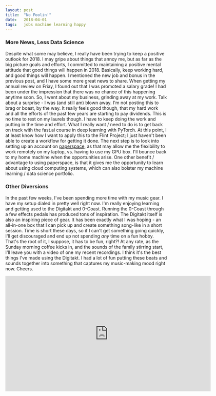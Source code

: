 ```yaml
---
layout: post
title:  "No Foolin'"
date:   2018-04-01
tags:   jobs machine learning happy
---
```

### More News, Less Data Science

Despite what some may believe, I really have been trying to keep a positive outlook for 2018. I may gripe about things that annoy me, but as far as the big picture goals and efforts, I committed to maintaining a positive mental attitude that good things will happen in 2018. Basically, keep working hard, and good things will happen. I mentioned the new job and bonus in the previous post, and I have some more great news to share. When getting my annual review on Friay, I found out that I was promoted a salary grade! I had been under the impression that there was no chance of this happening anytime soon. So, I went about my business, grinding away at my work. Talk about a surprise - I was (and still am) blown away. I'm not posting this to brag or boast, by the way. It really feels good though, that my hard work and all the efforts of the past few years are starting to pay dividends. This is no time to rest on my laurels though. I have to keep doing the work and putting in the time and effort. What I really want / need to do is to get back on track with the fast.ai course in deep learning with PyTorch. At this point, I at least know how I want to apply this to the Flint Project; I just haven't been able to create a workflow for getting it done. The next step is to look into setting up an account on [paperspace](https://www.paperspace.com/), as that may allow me the flexibility to work remotely on my laptop, vs. having to use my GPU box. I'll bounce back to my home machine when the opportunities arise. One other benefit / advantage to using paperspace, is that it gives me the opportunity to learn about using cloud computing systems, which can also bolster my machine learning / data science portfolio.

### Other Diversions

In the past few weeks, I've been spending more time with my music gear. I have my setup dialed in pretty well right now. I'm really enjoying learning and getting used to the Digitakt and 0-Coast. Running the 0-Coast through a few effects pedals has produced tons of inspiration. The Digitakt itself is also an inspiring piece of gear. It has been exactly what I was hoping - an all-in-one box that I can pick up and create something song-like in a short session. Time is short these days, so if I can't get something going quickly, I'll get discouraged and end up not spending _any_ time on a fun hobby. That's the root of it, I suppose, it has to be fun, right?! At any rate, as the Sunday morning coffee kicks in, and the sounds of the family stirring start, I'll leave you with a video of one my recent recordings. I think it's the best things I've made using the Digitakt. I had a lot of fun putting these beats and sounds together into something that captures my music-making mood right now. Cheers.

<iframe width="640" height="360" src="https://www.youtube.com/embed/_-rSiJU6M4k" frameborder="0" allow="autoplay; encrypted-media" allowfullscreen></iframe><br>
